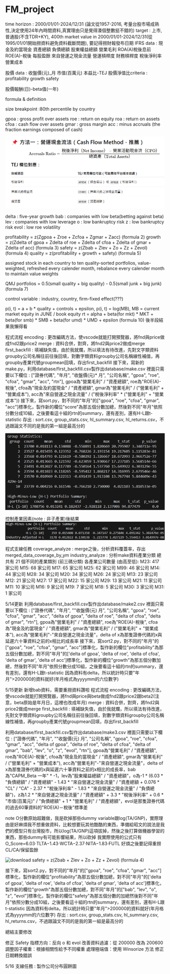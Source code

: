 # FM_project

time horizon : 2000/01/01-2024/12/31 (論文從1957-2016, 考量台股市場成熟性,決定使用24年內時間資料,真實理由只是覺得湊個整數挺不錯的)
target : 上市, 普通股(不含TDR+KY), 400th market value in 2000/01/01-2024/12/31(從1995/01/01開始撈資料避免資料截斷問題), 要記得撈財報發布日期
IFRS data :
	現金及約當現金
	資產總額
	負債總額
	股東權益總額
	營業毛利
	ROA(A)稅後息前
	ROE(A)-稅後
	每股盈餘
	來自營運之現金流量
	營運槓桿度
	財務槓桿度
	稅後淨利率
	營業成本

股價 data :
	收盤價(元)_月
	市值(百萬元)
	本益比-TEJ
	股價淨值比criteria :
    profitability
    growth
    safety

股價報酬(日)-beta值(一年)

formula & definition

size breakpoint :80th percentile by country

gpoa : gross profit over assets
roe : return on equity
roa : return on assets
cfoa : cash flow over assets
gmar : gross margin
acc : minus accruals (the fraction earnings composed of cash)

![1746350875729](image/README/1746350875729.png)

delta : five-year growth
bab : companies with low beta(betting against beta)
lev : companies with low leverage
o : low bankruptcy risk
z : low bankruptcy risk
evol : low roe volatility

profitability = z(Zgpoa + Zroe + Zcfoa + Zgmar + Zacc) (formula 2)
growth = z(Zdelta of gpoa + Zdelta of roe + Zdelta of cfoa + Zdelta of gmar + Zdelta of acc) (formula 3)
safety = z(Zbab + Zlev + Zo + Zz + Zevol) (formula 4)
quality = z(profitability + growth + safety) (formula 5)

assigned stock in each country to ten quality-sorted portfolios, value-weighted, refreshed every calender month, rebalance every calender month to maintain value weights

QMJ portfolios = 0.5(small quality + big quality) - 0.5(small junk + big junk) (formula 7)

control variable : industry, country, firm-fixed effect(???)

p(i, t) = a + b * quality + controls + epsilon, p(i, t) = log(MB), MB = current market equity in JUNE / book equity
rt = alpha + beta(for mkt) * MKT + beta(for smb) * SMB + beta(for umd) * UMD + epsilon (formula 10)
後半段結果我懶得看

程式流程
encoding : 更改編碼方法，使vscode就能打開預覽器，將fnd與price做成fnd2跟price2
merge : 資料合併，對齊，將fnd2與price2做成merge
first_backfill : 填補缺失值，由於我就爛，所以填法有待改進，先對文字類資料groupby公司名稱往前往後回填，對數字類資料groupby公司名稱線性補值，再groupby產業代號groupmean回填，存出first_backfill
接下來，寫新的make.py，利用database/first_backfill.csv製作出database/make.csv
裡面只需要以下欄位 : ["證券代碼", "年月", "收盤價(元)* 月", "公司名稱", "gpoa", "roe", "cfoa", "gmar", "acc", "rtn"], gpoa為"營業毛利" / "資產總額", roe為"ROE(A)-稅後", cfoa為"現金及約當現金" / "資產總額", gmar為"營業毛利" / ("營業毛利" + "營業成本"), acc為"來自營運之現金流量" / ("稅後淨利率" * ("營業毛利" + "營業成本"))
接下來，寫sort.py，對不同的"年月"的["gpoa", "roe", "cfoa", "gmar", "acc"]標準化，製作新的欄位"score"為那五個分數加總，然後對不同"年月"依照分數分成10組，之後要看這十組的rtn的summary，還有差別，還有H-L跟t-statistic
存出 : sort.csv, group_stats.csv, hl_summary.csv, hl_returns.csv，不過跟論文不同的是我的第一組是最高分的

![1746514527462](image/README/1746514527462.png)

控制產業因素(note : 非子產業)後結果
![1746516468796](image/README/1746516468796.png)

程式支線任務
coverage_analyze : merge之後，分析資料覆蓋率，存出merged_data_coverage_by_ym
industry_analyze : 分析make資料產業分類
總共有 21 個不同的產業類別 (前三碼分類)
各產業公司數量 (由高至低):
M23: 417 家公司
M15: 68 家公司
M17: 65 家公司
M25: 62 家公司
M99: 46 家公司
M14: 44 家公司
M28: 34 家公司
M20: 34 家公司
M26: 24 家公司
M13: 23 家公司
M12: 21 家公司
M27: 17 家公司
M22: 15 家公司
M29: 13 家公司
M21: 11 家公司
M11: 10 家公司
M16: 9 家公司
M19: 7 家公司
M18: 5 家公司
M30: 3 家公司
M31: 1 家公司

5/14更新
利用database/first_backfill.csv製作出database/make2.csv 裡面只需要以下欄位 : ["證券代碼", "年月", ""收盤價(元) 月", "公司名稱", "gpoa", "roe", "cfoa", "gmar", "acc", "delta of gpoa", "delta of roe", "delta of cfoa", "delta of gmar", "rtn"], gpoa為"營業毛利" / "資產總額", roe為"ROE(A)-稅後", cfoa為"現金及約當現金" / "資產總額", gmar為"營業毛利" / ("營業毛利" + "營業成本"), acc為"營業毛利"-"來自營運之現金流量"，delta of x為那隻證券代碼的x與延遲六十筆資料之前的x相比的成長率
接下來，寫sort2.py，對不同的"年月"的["gpoa", "roe", "cfoa", "gmar", "acc"]標準化，製作新的欄位"profitability"為那五個分數加總，對不同"年月"的['delta of gpoa', 'delta of roe', 'delta of cfoa', 'delta of gmar', 'delta of acc']標準化，製作新的欄位"growth"為那五個分數加總，然後對不同"年月"依照分數分成10組，之後要看這十組的rtn的summary，還有差別，還有H-L跟t-statistic
因為資料有delta，所以統計時只要"年月">200000的資料就好(年月格式為yyyymm的六位數字)

5/15更新
新增bab資料，需要重撈資料讚啦
程式流程
encoding : 更改編碼方法，使vscode就能打開預覽器，將fnd與price與beta做成fnd2跟price2跟beta2(注意，beta原始是年月日，這裡也改成年月)
merge : 資料合併，對齊，將fnd2與price2做成merge
first_backfill : 填補缺失值，由於我就爛，所以填法有待改進，先對文字類資料groupby公司名稱往前往後回填，對數字類資料groupby公司名稱線性補值，再groupby產業代號groupmean回填，存出first_backfill

利用database/first_backfill.csv製作出database/make3.csv 裡面只需要以下欄位 : ["證券代碼", "年月", ""收盤價(元) 月", "公司名稱", "gpoa", "roe", "cfoa", "gmar", "acc", "delta of gpoa", "delta of roe", "delta of cfoa", "delta of gmar", "bab", "lev", "o", "z", "evol", "rtn"], gpoa為"營業毛利" / "資產總額", roe為"ROE(A)-稅後", cfoa為"現金及約當現金" / "資產總額", gmar為"營業毛利" / ("營業毛利" + "營業成本"), acc為"營業毛利"-"來自營運之現金流量"，delta of x為那隻證券代碼的x與延遲六十筆資料之前的x相比的成長率，bab為"CAPM_Beta 一年" * -1，lev為"股東權益總額" / "資產總額"，o為-1 * (6.03 * "負債總額" / "資產總額" - 1.43 * "來自營運之現金流量" / "資產總額 + 0.076 * "CL" / "CA" - 2.37 * "稅後淨利率" - 1.83 * "來自營運之現金流量" / "負債總額")，z為1.2 * "來自營運之現金流量" / "資產總額" + 3.3 * "稅後淨利率" + 0.6 * "市值(百萬元)" / "負債總額" + 1 * "營業毛利" / "資產總額"，evol是那隻證券代碼的過去60筆資料的"ROE(A)－稅後"標準差

note O分數原始超難做，我是砍掉那些dummy variable跟log(TA/GNP)，實際理由是好麻煩我不想重做資料，比較想要玩其他酷酷的東西，準備給昭文的說法是我們的模型只有台灣股市，所以log(TA/GNP)這項拔掉，然後之後打算做機器學習的東西，那些dummy有可能影響結果，所以砍掉
我實際使用的公式只有O_Score=6.03⋅TLTA−1.43⋅WCTA−2.37⋅NITA−1.83⋅FUTL
好煩之後要記得重撈CL/CA/保留盈餘

![download](image/README/download.jpgdownload.jpg)
safety = z(Zbab + Zlev + Zo + Zz + Zevol) (formula 4)

接下來，寫sort2.py，對不同的"年月"的["gpoa", "roe", "cfoa", "gmar", "acc"]標準化，製作新的欄位"profitability"為那五個分數加總，對不同"年月"的['delta of gpoa', 'delta of roe', 'delta of cfoa', 'delta of gmar', 'delta of acc']標準化，製作新的欄位"growth"為那五個分數加總，對不同"年月"的["bab", "lev", "o", "z", "evol"]標準化，製作新的欄位"safety"為那五個分數的加總然後對不同"年月"依照分數分成10組，之後要看這十組的rtn的summary，還有差別，還有H-L跟t-statistic
因為資料有delta，所以統計時只要"年月">200000的資料就好(年月格式為yyyymm的六位數字)
存出 : sort.csv, group_stats.csv, hl_summary.csv, hl_returns.csv，不過跟論文不同的是我的第一組是最高分的

總結主要修改

修正 Safety 指標方向：反向 o 和 evol
改善資料過濾：從 200000 改為 200600
調整因子權重：根據相關性給予不同權重
處理極端值：使用 Winsorize 方法
修正日期轉換錯誤

5/16
支線任務 : 製作公司分布圓餅圖
